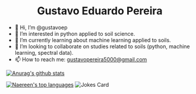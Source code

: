 <h1 align="center"> Gustavo Eduardo Pereira </h1>



- 👋  Hi, I’m @gustavoep
- 👀  I’m interested in python applied to soil science.
- 🌱 I’m currently learning about machine learning applied to soils.
- 💞️ I’m looking to collaborate on studies related to soils (python, machine learning, spectral data).
- 📫 How to reach me: gustavopereira5000@gmail.com 

[![Anurag's github stats](https://github-readme-stats.vercel.app/api?username=gustavoep&theme=blue-green)](https://github.com/anuraghazra/github-readme-stats)


[![Naereen's top languages](https://github-readme-stats.vercel.app/api/top-langs/?username=gustavoep&theme=blue-green)](https://github.com/anuraghazra/github-readme-stats)
![Jokes Card](https://readme-jokes.vercel.app/api)
